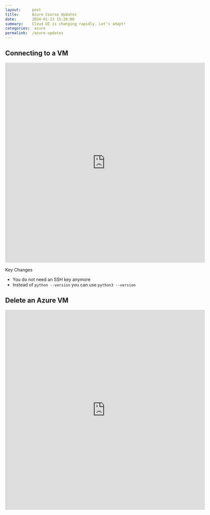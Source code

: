 ```yaml
---
layout:     post
title:      Azure Course Updates
date:       2024-01-13 15:26:00
summary:    Cloud UI is changing rapidly. Let's adapt!
categories:  azure
permalink:  /azure-updates
---
```


## Connecting to a VM

<iframe src="https://scribehow.com/embed/Connecting_to_a_Virtual_Machine_in_Azure__gWL9X4yvQBqUoLA5eTNniQ?removeLogo=true" width="640" height="640" allowfullscreen frameborder="0"></iframe>

Key Changes
- You do not need an SSH key anymore
- Instead of `python --version` you can use `python3 --version`


## Delete an Azure VM

<iframe src="https://scribehow.com/embed/Deleting_a_Virtual_Machine_along_with_all_IP_Adresses_on_Azure_Portal___fv1avTwSmK8S922GW3yQQ?removeLogo=true" width="640" height="640" allowfullscreen frameborder="0"></iframe>
